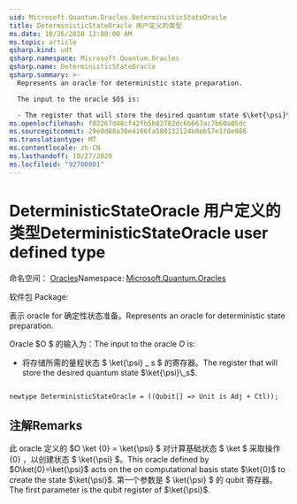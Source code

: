 ```yaml
---
uid: Microsoft.Quantum.Oracles.DeterministicStateOracle
title: DeterministicStateOracle 用户定义的类型
ms.date: 10/26/2020 12:00:00 AM
ms.topic: article
qsharp.kind: udt
qsharp.namespace: Microsoft.Quantum.Oracles
qsharp.name: DeterministicStateOracle
qsharp.summary: >-
  Represents an oracle for deterministic state preparation.

  The input to the oracle $O$ is:

  - The register that will store the desired quantum state $\ket{\psi}\_s$.
ms.openlocfilehash: f02267d48cf42fb5b02782dc6b667ac7b60a05dc
ms.sourcegitcommit: 29e0d88a30e4166fa580132124b0eb57e1f0e986
ms.translationtype: MT
ms.contentlocale: zh-CN
ms.lasthandoff: 10/27/2020
ms.locfileid: "92700801"
---
```

# <a name="deterministicstateoracle-user-defined-type"></a><span data-ttu-id="3af50-102">DeterministicStateOracle 用户定义的类型</span><span class="sxs-lookup"><span data-stu-id="3af50-102">DeterministicStateOracle user defined type</span></span>

<span data-ttu-id="3af50-103">命名空间： [Oracles](xref:Microsoft.Quantum.Oracles)</span><span class="sxs-lookup"><span data-stu-id="3af50-103">Namespace: [Microsoft.Quantum.Oracles](xref:Microsoft.Quantum.Oracles)</span></span>

<span data-ttu-id="3af50-104">软件包 [](https://nuget.org/packages/)</span><span class="sxs-lookup"><span data-stu-id="3af50-104">Package: [](https://nuget.org/packages/)</span></span>


<span data-ttu-id="3af50-105">表示 oracle for 确定性状态准备。</span><span class="sxs-lookup"><span data-stu-id="3af50-105">Represents an oracle for deterministic state preparation.</span></span>

<span data-ttu-id="3af50-106">Oracle $O $ 的输入为：</span><span class="sxs-lookup"><span data-stu-id="3af50-106">The input to the oracle $O$ is:</span></span>

- <span data-ttu-id="3af50-107">将存储所需的量程状态 $ \ket{\psi} \_ s $ 的寄存器。</span><span class="sxs-lookup"><span data-stu-id="3af50-107">The register that will store the desired quantum state $\ket{\psi}\_s$.</span></span>

```qsharp

newtype DeterministicStateOracle = ((Qubit[] => Unit is Adj + Ctl));
```



## <a name="remarks"></a><span data-ttu-id="3af50-108">注解</span><span class="sxs-lookup"><span data-stu-id="3af50-108">Remarks</span></span>

<span data-ttu-id="3af50-109">此 oracle 定义的 $O \ket {0} = \ket{\psi} $ 对计算基础状态 $ \ket $ 采取操作 {0} ，以创建状态 $ \ket{\psi} $。</span><span class="sxs-lookup"><span data-stu-id="3af50-109">This oracle defined by $O\ket{0}=\ket{\psi}$ acts on the on computational basis state $\ket{0}$ to create the state $\ket{\psi}$.</span></span>
<span data-ttu-id="3af50-110">第一个参数是 $ \ket{\psi} $ 的 qubit 寄存器。</span><span class="sxs-lookup"><span data-stu-id="3af50-110">The first parameter is the qubit register of $\ket{\psi}$.</span></span>